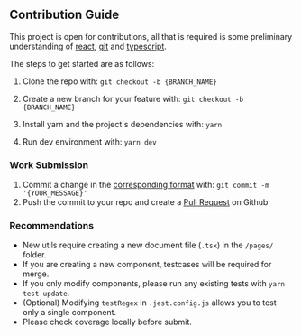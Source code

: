 ## Contribution Guide

This project is open for contributions, all that is required is some preliminary understanding of [react](https://reactjs.org/docs/getting-started.html), [git](https://help.github.com/en/github/using-git) and [typescript](https://www.typescriptlang.org/assets/typescript-handbook.pdf).

The steps to get started are as follows:

1. Clone the repo with:
   `git checkout -b {BRANCH_NAME}`

2. Create a new branch for your feature with:
   `git checkout -b {BRANCH_NAME}`

3. Install yarn and the project's dependencies with:
   `yarn`
4. Run dev environment with:
   `yarn dev`

### Work Submission

1. Commit a change in the [corresponding format](https://github.com/conventional-changelog/commitlint/blob/master/%40commitlint/config-conventional/README.md) with:
   `git commit -m '{YOUR_MESSAGE}'`
2. Push the commit to your repo and create a [Pull Request](https://docs.github.com/en/pull-requests/collaborating-with-pull-requests/proposing-changes-to-your-work-with-pull-requests/about-pull-requests) on Github

### Recommendations

- New utils require creating a new document file (`.tsx`) in the `/pages/` folder.
- If you are creating a new component, testcases will be required for merge.
- If you only modify components, please run any existing tests with `yarn test-update`.
- (Optional) Modifying `testRegex` in `.jest.config.js` allows you to test only a single component.
- Please check coverage locally before submit.
